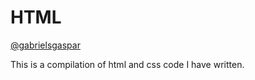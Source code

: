 # HTML
[@gabrielsgaspar](https://github.com/gabrielsgaspar)


This is a compilation of html and css code I have written.
